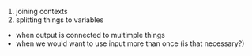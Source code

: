 1. joining contexts
2. splitting things to variables
 - when output is connected to multimple things
 - when we would want to use input more than once (is that necessary?)
